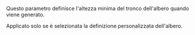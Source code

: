 Questo parametro definisce l'altezza minima del tronco dell'albero quando viene generato.

Applicato solo se è selezionata la definizione personalizzata dell'albero.